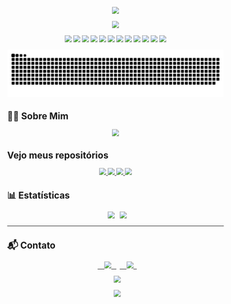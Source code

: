 <p align="center">
  <img src="https://readme-typing-svg.herokuapp.com?font=Fira+Code&weight=500&duration=5000&pause=120&color=58A6FF&center=true&vCenter=true&width=1000&lines=Bem-vindo+ao+meu+perfil!" />
</p>

<p align="center">
  <img src="https://media.giphy.com/media/qgQUggAC3Pfv687qPC/giphy.gif" width="400" />
</p>
<p align="center">
  <img src="https://img.shields.io/badge/Backend%20Developer-💻-success?style=flat-square" />
  <img src="https://img.shields.io/badge/Java-21-blue?style=flat-square&logo=openjdk&logoColor=white" />
  <img src="https://img.shields.io/badge/Spring_Boot-3.5.4-6DB33F?style=flat-square&logo=springboot&logoColor=white" />
  <img src="https://img.shields.io/badge/Spring_Security-JWT/oAuth2-3FA043?style=flat-square&logo=springsecurity&logoColor=white" />
  <img src="https://img.shields.io/badge/Docker-containerized-2496ED?style=flat-square&logo=docker&logoColor=white" />
  <img src="https://img.shields.io/badge/Microsserviços-Learning-B0C4DE?style=flat-square" />
  <img src="https://img.shields.io/badge/RabbitMQ-Learning-FF6600?style=flat-square&logo=rabbitmq&logoColor=white" />
  <img src="https://img.shields.io/badge/TDD-Beginner-992222?style=flat-square&logo=tdd&logoColor=white" />
  <img src="https://img.shields.io/badge/PostgreSQL-DB-336791?style=flat-square&logo=postgresql&logoColor=white" />
  <img src="https://img.shields.io/badge/NoSQL-Beginner-47A248?style=flat-square" />
  <img src="https://img.shields.io/badge/GitHub_Actions-CI/CD-2088FF?style=flat-square&logo=githubactions&logoColor=white" />
  <img src="https://img.shields.io/badge/AWS%20Cloud-beginner-orange?style=flat-square&logo=amazonaws&logoColor=white" />
</p>

<p align="center">
  <a href="https://github.com/gustavokowallski">
    <img src="https://github.com/Platane/snk/raw/output/github-contribution-grid-snake.svg" />
  </a>
</p>

## 🧑‍💻 Sobre Mim

<p align="center">
  <img src="https://readme-typing-svg.herokuapp.com?font=Fira+Code&size=18&duration=4000&pause=2000&color=58A6FF&multiline=true&width=950&height=120&lines=🚀+Sou+Desenvolvedor+Backend+com+1+ano+de+prática.;☕+Focado+em+construir+APIs+REST+robustas+e+seguras+com+Java+21+e+Spring+Boot.;⚡+Focado+em+me+especializar+como+Dev+Back-end;🎯+Busco+minha+primeira+oportunidade+em+times+que+valorizam+aprendizado+contínuo.;🌐+Objetivo:+evoluir+para+Pleno+e+aprofundar+em+Microsserviços+e+Cloud.">
</p>




<!-- Status -->





##  Vejo meus repositórios

<p align="center">
  <a href="https://github.com/gustavokowallski/SharedRecipes">
    <img src="https://github-readme-stats.vercel.app/api/pin/?username=gustavokowallski&repo=SharedRecipes&theme=tokyonight" />
  </a>
  <a href="https://github.com/gustavokowallski/ToDo-List-">
    <img src="https://github-readme-stats.vercel.app/api/pin/?username=gustavokowallski&repo=ToDo-List-&theme=tokyonight" />
  </a>
  <a href="https://github.com/gustavokowallski/Proposta-app-">
    <img src="https://github-readme-stats.vercel.app/api/pin/?username=gustavokowallski&repo=Proposta-app-&theme=tokyonight" />
  </a>
  <a href="https://github.com/gustavokowallski/DsCommerce">
    <img src="https://github-readme-stats.vercel.app/api/pin/?username=gustavokowallski&repo=DsCommerce&theme=tokyonight" />
  </a>
</p>


## 📊 Estatísticas

<p align="center">
  <img src="https://streak-stats.demolab.com?user=gustavokowallski&theme=tokyonight" />
  <img src="https://github-profile-trophy.vercel.app/?username=gustavokowallski&theme=tokyonight&no-frame=true&row=2&column=4" />
</p>

---

## 📬 Contato

<p align="center">
  <a href="https://www.linkedin.com/in/gustavokowalski">
    <img src="https://img.shields.io/badge/LinkedIn-Gustavo%20Kowalski-0A66C2?style=for-the-badge&logo=linkedin&logoColor=white"/>
  </a>
  


<a href="mailto:kkowalskigustavo@gmail.com">
    <img src="https://img.shields.io/badge/Gmail-kkowalskigustavo@gmail.com-EA4335?style=for-the-badge&logo=gmail&logoColor=white"/>
  </a>
</p>

<p align="center">
  <img src="https://media.giphy.com/media/v1.Y2lkPTc5MGI3NjExb2RwcjZ1eTI5eDJ2bGJkOG9lNXlxNjY4eXAzNnphdTR2bWFoMzR1NiZlcD12MV9naWZzX3NlYXJjaCZjdD1n/v1c2e1Wz8YwA5cc6mb/giphy.gif" width="200px"/>
</p>

<p align="center">
  <img src="https://readme-typing-svg.herokuapp.com?font=Fira+Code&duration=3000&pause=1000&color=58A6FF&center=true&vCenter=true&width=700&lines=Obrigado+por+visitar+meu+GitHub!;Fique+à+vontade+para+conectar+ou+mandar+mensagem." />
</p>
